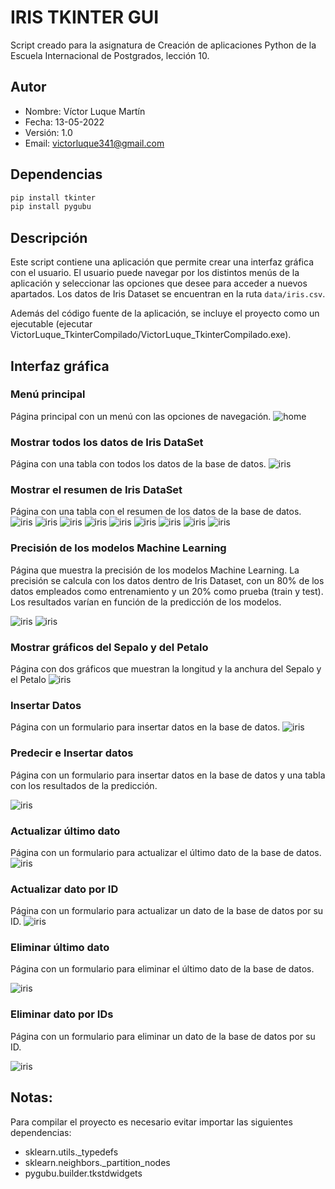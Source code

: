 # IRIS TKINTER GUI
Script creado para la asignatura de Creación de aplicaciones Python de la Escuela Internacional de Postgrados, lección 10.

## Autor
* Nombre: Víctor Luque Martín<br>
* Fecha: 13-05-2022<br>
* Versión: 1.0<br>
* Email: [victorluque341@gmail.com](mailto:victorluque341@gmail.com)

## Dependencias
```powershell
pip install tkinter
pip install pygubu
```

## Descripción
Este script contiene una aplicación que permite crear una interfaz gráfica con el usuario.
El usuario puede navegar por los distintos menús de la aplicación y seleccionar las opciones que desee para acceder a nuevos apartados.
Los datos de Iris Dataset se encuentran en la ruta `data/iris.csv`.

Además del código fuente de la aplicación, se incluye el proyecto como un ejecutable (ejecutar VictorLuque_TkinterCompilado/VictorLuque_TkinterCompilado.exe).

## Interfaz gráfica
### Menú principal
Página principal con un menú con las opciones de navegación.
![home](img/home.png)

### Mostrar todos los datos de Iris DataSet
Página con una tabla con todos los datos de la base de datos.
![iris](img/alldata.png)

### Mostrar el resumen de Iris DataSet
Página con una tabla con el resumen de los datos de la base de datos.
![iris](img/resume.png)
![iris](img/resume_total.png)
![iris](img/resume_avg.png)
![iris](img/resume_max.png)
![iris](img/resume_min.png)
![iris](img/resume_std.png)
![iris](img/resume_per25.png)
![iris](img/resume_per50.png)
![iris](img/resume_per75.png)

### Precisión de los modelos Machine Learning
Página que muestra la precisión de los modelos Machine Learning.
La precisión se calcula con los datos dentro de Iris Dataset, con un 80% de los datos empleados como entrenamiento y un 20% como prueba (train y test).
Los resultados varían en función de la predicción de los modelos.

![iris](img/acc_1.png)
![iris](img/acc_2.png)

### Mostrar gráficos del Sepalo y del Petalo
Página con dos gráficos que muestran la longitud y la anchura del Sepalo y el Petalo
![iris](img/iris_plots.png)

### Insertar Datos
Página con un formulario para insertar datos en la base de datos.
![iris](img/insert.png)

### Predecir e Insertar datos
Página con un formulario para insertar datos en la base de datos y una tabla con los resultados de la predicción.

![iris](img/predict_data.png)

### Actualizar último dato
Página con un formulario para actualizar el último dato de la base de datos.
![iris](img/update_last.png)

### Actualizar dato por ID
Página con un formulario para actualizar un dato de la base de datos por su ID.
![iris](img/update_by_id.png)

### Eliminar último dato
Página con un formulario para eliminar el último dato de la base de datos.

![iris](img/delete_last.png)

### Eliminar dato por IDs
Página con un formulario para eliminar un dato de la base de datos por su ID.

![iris](img/delete_by_id.png)

## Notas:
Para compilar el proyecto es necesario evitar importar las siguientes dependencias:
* sklearn.utils._typedefs
* sklearn.neighbors._partition_nodes
* pygubu.builder.tkstdwidgets
